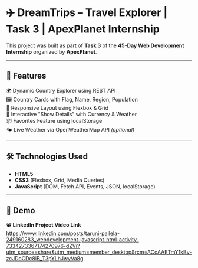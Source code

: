 # ✈️ DreamTrips – Travel Explorer | Task 3 | ApexPlanet Internship

This project was built as part of **Task 3** of the **45-Day Web Development Internship** organized by **ApexPlanet**.

---

## 🚀 Features

🌍 Dynamic Country Explorer using REST API  
🖼️ Country Cards with Flag, Name, Region, Population  
📱 Responsive Layout using Flexbox & Grid  
🎯 Interactive "Show Details" with Currency & Weather  
📦 Favorites Feature using localStorage  
🌤️ Live Weather via OpenWeatherMap API *(optional)*  

---

## 🛠️ Technologies Used

- **HTML5**  
- **CSS3** (Flexbox, Grid, Media Queries)  
- **JavaScript** (DOM, Fetch API, Events, JSON, localStorage)

---

## 🎥 Demo

📽️ **LinkedIn Project Video Link**  
https://www.linkedin.com/posts/taruni-pallela-249160283_webdevelopment-javascript-html-activity-7334273367174270976-dZVi?utm_source=share&utm_medium=member_desktop&rcm=ACoAAETmY1kBv-zcJDoCDc8iB_T3pYLhJwyVa8g
